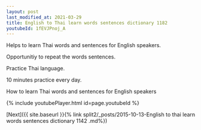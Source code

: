 ```yaml
---
layout: post
last_modified_at: 2021-03-29
title: English to Thai learn words sentences dictionary 1182 
youtubeId: 1fEVJPnoj_A
---
```

 
 
Helps to learn Thai words and sentences for English speakers.

Opportunitiy to repeat the words sentences. 

Practice Thai language. 
 
10 minutes practice every day. 
 
How to learn Thai words and sentences for English speakers 
 
{% include youtubePlayer.html id=page.youtubeId %}
 
 
[Next]({{ site.baseurl }}{% link  split2/_posts/2015-10-13-English to thai learn words sentences dictionary 1142 .md%})
 
